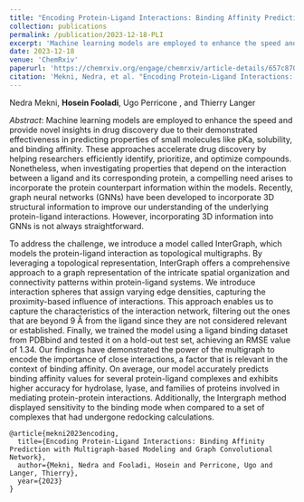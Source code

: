 ```yaml
---
title: "Encoding Protein-Ligand Interactions: Binding Affinity Prediction with Multigraph-based Modeling and Graph Convolutional Network"
collection: publications
permalink: /publication/2023-12-18-PLI
excerpt: 'Machine learning models are employed to enhance the speed and provide novel insights in drug discovery due to their demonstrated effectiveness in predicting properties of small molecules like pKa, solubility, and binding affinity. These approaches accelerate drug discovery by helping researchers efficiently identify, prioritize, and optimize compounds.'
date: 2023-12-18
venue: 'ChemRxiv'
paperurl: 'https://chemrxiv.org/engage/chemrxiv/article-details/657c870b66c13817294342d9'
citation: 'Mekni, Nedra, et al. "Encoding Protein-Ligand Interactions: Binding Affinity Prediction with Multigraph-based Modeling and Graph Convolutional Network" ChemRxiv (2023)'
---
```

Nedra Mekni, **Hosein Fooladi**, Ugo Perricone , and Thierry Langer

*Abstract*: Machine learning models are employed to enhance the speed and provide novel insights in drug discovery due to their demonstrated effectiveness in predicting properties of small molecules like pKa, solubility, and binding affinity. These approaches accelerate drug discovery by helping researchers efficiently identify, prioritize, and optimize compounds. Nonetheless, when investigating properties that depend on the interaction between a ligand and its corresponding protein, a compelling need arises to incorporate the protein counterpart information within the models. Recently, graph neural networks (GNNs) have been developed to incorporate 3D structural information to improve our understanding of the underlying protein-ligand interactions. However, incorporating 3D information into GNNs is not always straightforward.

To address the challenge, we introduce a model called InterGraph, which models the protein-ligand interaction as topological multigraphs. By leveraging a topological representation, InterGraph offers a comprehensive approach to a graph representation of the intricate spatial organization and connectivity patterns within protein-ligand systems. We introduce interaction spheres that assign varying edge densities, capturing the proximity-based influence of interactions. This approach enables us to capture the characteristics of the interaction network, filtering out the ones that are beyond 9 Å from the ligand since they are not considered relevant or established. Finally, we trained the model using a ligand binding dataset from PDBbind and tested it on a hold-out test set, achieving an RMSE value of 1.34. Our findings have demonstrated the power of the multigraph to encode the importance of close interactions, a factor that is relevant in the context of binding affinity. On average, our model accurately predicts binding affinity values for several protein-ligand complexes and exhibits higher accuracy for hydrolase, lyase, and families of proteins involved in mediating protein-protein interactions. Additionally, the Intergraph method displayed sensitivity to the binding mode when compared to a set of complexes that had undergone redocking calculations.

```{bibtex}
@article{mekni2023encoding,
  title={Encoding Protein-Ligand Interactions: Binding Affinity Prediction with Multigraph-based Modeling and Graph Convolutional Network},
  author={Mekni, Nedra and Fooladi, Hosein and Perricone, Ugo and Langer, Thierry},
  year={2023}
}
```
